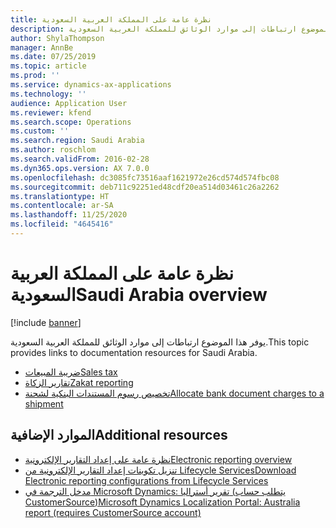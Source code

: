 ```yaml
---
title: نظرة عامة على المملكة العربية السعودية
description: يوفر هذا الموضوع ارتباطات إلى موارد الوثائق للمملكة العربية السعودية.
author: ShylaThompson
manager: AnnBe
ms.date: 07/25/2019
ms.topic: article
ms.prod: ''
ms.service: dynamics-ax-applications
ms.technology: ''
audience: Application User
ms.reviewer: kfend
ms.search.scope: Operations
ms.custom: ''
ms.search.region: Saudi Arabia
ms.author: roschlom
ms.search.validFrom: 2016-02-28
ms.dyn365.ops.version: AX 7.0.0
ms.openlocfilehash: dc3085fc73516aaf1621972e26cd574d574fbc08
ms.sourcegitcommit: deb711c92251ed48cdf20ea514d03461c26a2262
ms.translationtype: HT
ms.contentlocale: ar-SA
ms.lasthandoff: 11/25/2020
ms.locfileid: "4645416"
---
```

# <a name="saudi-arabia-overview"></a><span data-ttu-id="1269e-103">نظرة عامة على المملكة العربية السعودية</span><span class="sxs-lookup"><span data-stu-id="1269e-103">Saudi Arabia overview</span></span>

[!include [banner](../includes/banner.md)]

<span data-ttu-id="1269e-104">يوفر هذا الموضوع ارتباطات إلى موارد الوثائق للمملكة العربية السعودية.</span><span class="sxs-lookup"><span data-stu-id="1269e-104">This topic provides links to documentation resources for Saudi Arabia.</span></span> 

- [<span data-ttu-id="1269e-105">ضريبة المبيعات</span><span class="sxs-lookup"><span data-stu-id="1269e-105">Sales tax</span></span>](apac-sau-sales-tax.md)
- [<span data-ttu-id="1269e-106">تقارير الزكاة</span><span class="sxs-lookup"><span data-stu-id="1269e-106">Zakat reporting</span></span>](emea-sau-zakat-reporting.md)
- [<span data-ttu-id="1269e-107">تخصيص رسوم المستندات البنكية لشحنة</span><span class="sxs-lookup"><span data-stu-id="1269e-107">Allocate bank document charges to a shipment</span></span>](apac-sau-allocate-bank-document-charges-shipment.md)

## <a name="additional-resources"></a><span data-ttu-id="1269e-108">الموارد الإضافية</span><span class="sxs-lookup"><span data-stu-id="1269e-108">Additional resources</span></span>

- [<span data-ttu-id="1269e-109">نظرة عامة على إعداد التقارير الإلكترونية</span><span class="sxs-lookup"><span data-stu-id="1269e-109">Electronic reporting overview</span></span>](../../dev-itpro/analytics/general-electronic-reporting.md)
- [<span data-ttu-id="1269e-110">تنزيل تكوينات إعداد التقارير الإلكترونية من Lifecycle Services</span><span class="sxs-lookup"><span data-stu-id="1269e-110">Download Electronic reporting configurations from Lifecycle Services</span></span>](../../dev-itpro/analytics/download-electronic-reporting-configuration-lcs.md)
- [<span data-ttu-id="1269e-111">مدخل الترجمة في Microsoft Dynamics: تقرير أستراليا (يتطلب حساب CustomerSource)</span><span class="sxs-lookup"><span data-stu-id="1269e-111">Microsoft Dynamics Localization Portal: Australia report (requires CustomerSource account)</span></span>](https://mbs.microsoft.com/files/customer/AX/Support/supportnews/saudiarabia.html)
